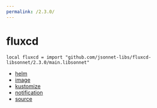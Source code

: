 ```yaml
---
permalink: /2.3.0/
---
```


# fluxcd

```jsonnet
local fluxcd = import "github.com/jsonnet-libs/fluxcd-libsonnet/2.3.0/main.libsonnet"
```



* [helm](helm/index.md)
* [image](image/index.md)
* [kustomize](kustomize/index.md)
* [notification](notification/index.md)
* [source](source/index.md)